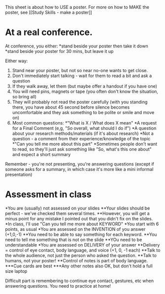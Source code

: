 This sheet is about how to USE a poster. For more on how to MAKE the poster, see [[Study Skills - make a poster]]

# At a real conference. 
At conference, you either:
*stand beside your poster then take it down
*stand beside your poster for 30 mins, but leave it up

Either way:
1) Stand near your poster, but not so near no-one wants to get close. 
2) Don't immediately start talking - wait for them to read a bit and ask a question
3) If they walk away, let them (but maybe offer a handout if you have one)
4) You will need pins, magnets or tape (you often don't know the situation, so bring all)
5) They will probably not read the poster carefully (with you standing there, you have about 45 second before silence becomes uncomfortable and they ask something to be polite or smile and move on)
6) Most common questions:
*"What is X / What does X mean"
*A request for a Final Comment (e,g, "So overall, what should I do if")
*A question about your research methods/materials (if it's about research)
*Not a question - a comment from their experience/knowledge of the topic
*"Can you tell me more about this part"
*Sometimes people don't want to read, so they'll just ask something like "So, what's this one about" and expect a short summary

Remember - you're not presenting, you're answering questions (except if someone asks for a summary, in which case it's more like a mini informal presentation)

# Assessment in class
*You are (usually) not assessed on your slides
**Your slides should be perfect - we've checked them several times. 
**However, you will get a minus point for any mistake I pointed out that you didn't fix on the slides.
*In class, I'll use "Can you tell me more about KEYWORD"
*You start with 6 points, as usual
*You are assessed on the INVENTION of you answer (+1,0,-1)
**You need to be able to say something for each keyword.
**You need to tell me something that is not on the slide
**YOu need to be understandable 
*You are assessed on DELIVERY of your answer
**Delivery = control of eye contact, body language, and voice (+1, 0, -1 each)
**Talk to the whole audience, not just the person who asked the question. 
**Talk to humans, not your poster!
**Control of notes is part of body language. 
***Cue cards are best
***Any other notes also OK, but don't hold a full size laptop


Difficult part is remembering to continue eye contact, gestures, etc when answering questions.
You need to practice at home!